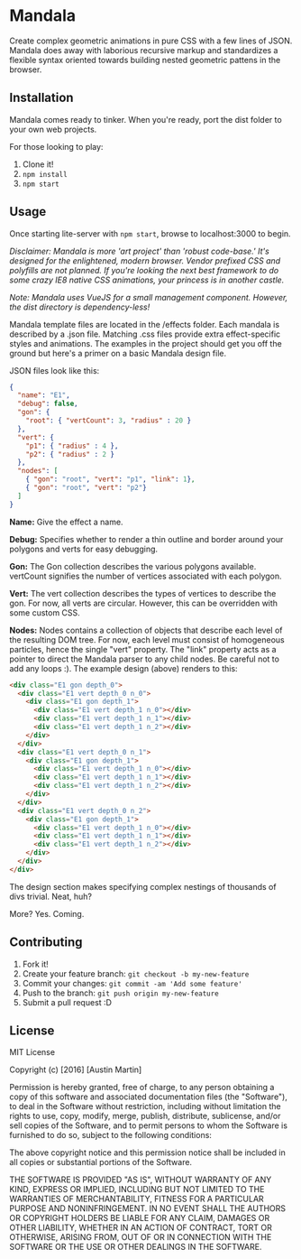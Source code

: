 # Mandala

Create complex geometric animations in pure CSS with a few lines of JSON. 
Mandala does away with laborious recursive markup and standardizes a flexible syntax oriented towards building nested geometric pattens in the browser. 

## Installation

Mandala comes ready to tinker. When you're ready, port the dist folder to your own web projects.

For those looking to play:

1.  Clone it!
2.  `npm install`
3.  `npm start`

## Usage

Once starting lite-server with `npm start`, browse to localhost:3000 to begin.

*Disclaimer: Mandala is more 'art project' than 'robust code-base.' It's designed for the enlightened, modern browser. Vendor prefixed CSS and polyfills are not planned. If you're looking the next best framework to do some crazy IE8 native CSS animations, your princess is in another castle.*

*Note: Mandala uses VueJS for a small management component. However, the dist directory is dependency-less!*

Mandala template files are located in the /effects folder. Each mandala is described by a .json file. Matching .css files provide extra effect-specific styles and animations.
The examples in the project should get you off the ground but here's a primer on a basic Mandala design file.

JSON files look like this:
```json
{
  "name": "E1",
  "debug": false,
  "gon": {
    "root": { "vertCount": 3, "radius" : 20 }
  },
  "vert": {
    "p1": { "radius" : 4 },
    "p2": { "radius" : 2 }
  },
  "nodes": [
    { "gon": "root", "vert": "p1", "link": 1},
    { "gon": "root", "vert": "p2"}
  ]
}
```

__Name:__ Give the effect a name.

__Debug:__ Specifies whether to render a thin outline and border around your polygons and verts for easy debugging. 

__Gon:__ The Gon collection describes the various polygons available. vertCount signifies the number of vertices associated with each polygon.

__Vert:__ The vert collection describes the types of vertices to describe the gon. For now, all verts are circular. However, this can be overridden with some custom CSS.

__Nodes:__ Nodes contains a collection of objects that describe each level of the resulting DOM tree.
For now, each level must consist of homogeneous particles, hence the single "vert" property. 
The "link" property acts as a pointer to direct the Mandala parser to any child nodes. Be careful not to add any loops :).
The example design (above) renders to this:

```html
<div class="E1 gon depth_0">
  <div class="E1 vert depth_0 n_0">
    <div class="E1 gon depth_1">
      <div class="E1 vert depth_1 n_0"></div>
      <div class="E1 vert depth_1 n_1"></div>
      <div class="E1 vert depth_1 n_2"></div>
    </div>
  </div>
  <div class="E1 vert depth_0 n_1">
    <div class="E1 gon depth_1">
      <div class="E1 vert depth_1 n_0"></div>
      <div class="E1 vert depth_1 n_1"></div>
      <div class="E1 vert depth_1 n_2"></div>
    </div>
  </div>
  <div class="E1 vert depth_0 n_2">
    <div class="E1 gon depth_1">
      <div class="E1 vert depth_1 n_0"></div>
      <div class="E1 vert depth_1 n_1"></div>
      <div class="E1 vert depth_1 n_2"></div>
    </div>
  </div>
</div>
```

The design section makes specifying complex nestings of thousands of divs trivial. Neat, huh?

More? 
Yes. Coming.

## Contributing

1. Fork it!
2. Create your feature branch: `git checkout -b my-new-feature`
3. Commit your changes: `git commit -am 'Add some feature'`
4. Push to the branch: `git push origin my-new-feature`
5. Submit a pull request :D

## License

MIT License

Copyright (c) [2016] [Austin Martin]

Permission is hereby granted, free of charge, to any person obtaining a copy
of this software and associated documentation files (the "Software"), to deal
in the Software without restriction, including without limitation the rights
to use, copy, modify, merge, publish, distribute, sublicense, and/or sell
copies of the Software, and to permit persons to whom the Software is
furnished to do so, subject to the following conditions:

The above copyright notice and this permission notice shall be included in all
copies or substantial portions of the Software.

THE SOFTWARE IS PROVIDED "AS IS", WITHOUT WARRANTY OF ANY KIND, EXPRESS OR
IMPLIED, INCLUDING BUT NOT LIMITED TO THE WARRANTIES OF MERCHANTABILITY,
FITNESS FOR A PARTICULAR PURPOSE AND NONINFRINGEMENT. IN NO EVENT SHALL THE
AUTHORS OR COPYRIGHT HOLDERS BE LIABLE FOR ANY CLAIM, DAMAGES OR OTHER
LIABILITY, WHETHER IN AN ACTION OF CONTRACT, TORT OR OTHERWISE, ARISING FROM,
OUT OF OR IN CONNECTION WITH THE SOFTWARE OR THE USE OR OTHER DEALINGS IN THE
SOFTWARE.